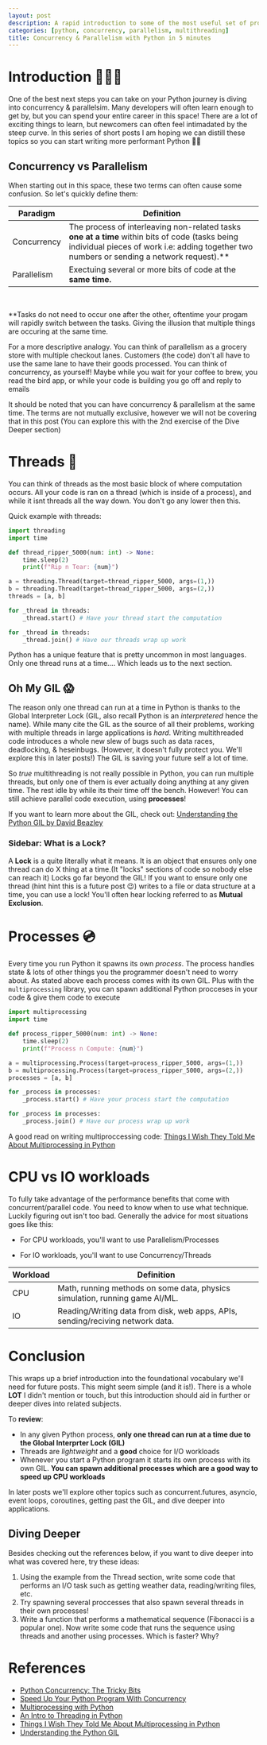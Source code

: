 ```yaml
---
layout: post
description: A rapid introduction to some of the most useful set of programming skills
categories: [python, concurrency, parallelism, multithreading]
title: Concurrency & Parallelism with Python in 5 minutes
---
```



# Introduction 🏃🏽‍♀️
One of the best next steps you can take on your Python journey is diving into concurrency & parallelsim. Many developers will often learn enough to get by, 
but you can spend your entire career in this space! There are a lot of exciting things to learn, but newcomers can often feel intimadated by the steep curve. 
In this series of short posts I am hoping we can distill these topics so you can start writing more performant Python 🚀🐍  

## Concurrency vs Parallelism
When starting out in this space, these two terms can often cause some confusion. So let's quickly define them:

| Paradigm      | Definition |
| ----------- | ----------- |
| Concurrency      | The process of interleaving non-related tasks **one at a time** within bits of code (tasks being individual pieces of work i.e: adding together two numbers or sending a network request).** |
| Parallelism   | Exectuing several or more bits of code at the **same time.**|  
&nbsp; 

**Tasks do not need to occur one after the other, oftentime your progam will rapidly switch between the tasks. Giving the illusion that multiple things are occuring at the same time.

For a more descriptive analogy. You can think of parallelism as a grocery store with multiple checkout lanes. 
Customers (the code) don't all have to use the same lane to have their goods processed. You can think of concurrency, as yourself! 
Maybe while you wait for your coffee to brew, you read the bird app, or while your code is building you go off and reply to emails  


It should be noted that you can have concurrency & parallelism at the same time. The terms are not mutually exclusive, however we will not be covering that in this post (You can explore this with the 2nd exercise of the Dive Deeper section)


# Threads 🧵
You can think of threads as the most basic block of where computation occurs. All your code is ran on a thread (which is inside of a process), and while it isnt threads all the way down. You don't go any lower then this.


Quick example with threads: 
```python
import threading
import time

def thread_ripper_5000(num: int) -> None:
    time.sleep(2)
    print(f"Rip n Tear: {num}")

a = threading.Thread(target=thread_ripper_5000, args=(1,))
b = threading.Thread(target=thread_ripper_5000, args=(2,))
threads = [a, b]

for _thread in threads:
    _thread.start() # Have your thread start the computation

for _thread in threads:
    _thread.join() # Have our threads wrap up work
```

Python has a unique feature that is pretty uncommon in most languages. Only one thread runs at a time.... Which leads us to the next section.


## Oh My GIL 😱
The reason only one thread can run at a time in Python is thanks to the Global Interpreter Lock (GIL, also recall Python is an *interpretered* hence the name). While many cite the GIL as the source of all their problems, 
working with multiple threads in large applications is *hard*. Writing multithreaded code introduces a whole new slew of bugs such as data races, deadlocking, & heseinbugs. (However, it doesn't fully protect you. We'll explore this in later posts!)
The GIL is saving your future self a lot of time. 

So *true* multithreading is not really possible in Python, you can run multiple threads, but only one of them is ever actually doing anything at any given time. The rest idle by while its their time off the bench. However! You can still achieve parallel code execution, using **processes**! 

If you want to learn more about the GIL, check out: [Understanding the Python GIL by David Beazley](https://www.youtube.com/watch?v=Obt-vMVdM8s)
&nbsp; 



### Sidebar: What is a Lock?
A **Lock** is a quite literally what it means. It is an object that ensures only one thread can do X thing at a time.(It "locks" sections of code so nobody else can reach it) Locks go far beyond the GIL! If you want to ensure only one thread (hint hint this is a future post 😉) writes to a file or data structure at a time, you can use a lock! You'll often hear locking referred to as **Mutual Exclusion**. 


# Processes 💿
Every time you run Python it spawns its own *process*. The process handles state & lots of other things you the programmer doesn't need to worry about. As stated above each process comes with its own GIL. Plus with the `multiprocessing` library, you can spawn additional Python procceses in your code & give them code to execute

```python
import multiprocessing
import time

def process_ripper_5000(num: int) -> None:
    time.sleep(2)
    print(f"Process n Compute: {num}")

a = multiprocessing.Process(target=process_ripper_5000, args=(1,))
b = multiprocessing.Process(target=process_ripper_5000, args=(2,))
processes = [a, b]

for _process in processes:
    _process.start() # Have your process start the computation

for _process in processes:
    _process.join() # Have our process wrap up work
```
A good read on writing multiproccessing code: [Things I Wish They Told Me About Multiprocessing in Python](https://www.cloudcity.io/blog/2019/02/27/things-i-wish-they-told-me-about-multiprocessing-in-python/)

# CPU vs IO workloads
To fully take advantage of the performance benefits that come with concurrent/parallel code. You need to know when to use what technique. Luckily figuring out isn't too bad. 
Generally the advice for most situations goes like this:

- For CPU workloads, you'll want to use Parallelism/Processes&nbsp;

- For IO workloads, you'll want to use Concurrency/Threads

| Workload      | Definition |
| ----------- | ----------- |
| CPU      | Math, running methods on some data, physics simulation, running game AI/ML.       |
| IO   | Reading/Writing data from disk, web apps, APIs, sending/reciving network data.        |

# Conclusion
This wraps up a brief introduction into the foundational vocabulary we'll need for future posts. This might seem simple (and it is!). There is a whole **LOT** I didn't mention or touch, but this introduction should aid in further or deeper dives into related subjects. 

To **review**:
- In any given Python process, **only one thread can run at a time due to the Global Interprter Lock (GIL)**
- Threads are *lightweight* and a **good** choice for I/O workloads
- Whenever you start a Python program it starts its own process with its own GIL. **You can spawn additional processes which are a good way to speed up CPU workloads**

In later posts we'll explore other topics such as concurrent.futures, asyncio, event loops, coroutines, getting past the GIL, and dive deeper into applications.


## Diving Deeper
Besides checking out the references below, if you want to dive deeper into what was covered here, try these ideas:
1. Using the example from the Thread section, write some code that performs an I/O task such as getting weather data, reading/writing files, etc. 
2. Try spawning several proccesses that also spawn several threads in their own processes!
3. Write a function that performs a mathematical sequence (Fibonacci is a popular one). Now write some code that runs the sequence using threads and another using processes. Which is faster? Why?



# References
- [Python Concurrency: The Tricky Bits](https://python.hamel.dev/concurrency/)
- [Speed Up Your Python Program With Concurrency](https://realpython.com/python-concurrency/)
- [Multiprocessing with Python](https://www.geeksforgeeks.org/multiprocessing-python-set-1/)
- [An Intro to Threading in Python](https://realpython.com/intro-to-python-threading/)
- [Things I Wish They Told Me About Multiprocessing in Python](https://www.cloudcity.io/blog/2019/02/27/things-i-wish-they-told-me-about-multiprocessing-in-python/)
- [Understanding the Python GIL](https://www.youtube.com/watch?v=Obt-vMVdM8s)


